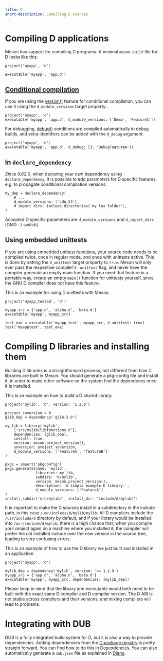 ```yaml
---
title: D
short-description: Compiling D sources
...
```


# Compiling D applications

Meson has support for compiling D programs. A minimal `meson.build`
file for D looks like this:

```meson
project('myapp', 'd')

executable('myapp', 'app.d')
```

## [Conditional compilation](https://dlang.org/spec/version.html)

If you are using the
[version()](https://dlang.org/spec/version.html#version-specification)
feature for conditional compilation, you can use it using the
`d_module_versions` target property:

```meson
project('myapp', 'd')
executable('myapp', 'app.d', d_module_versions: ['Demo', 'FeatureA'])
```

For debugging, [debug()](https://dlang.org/spec/version.html#debug)
conditions are compiled automatically in debug builds, and extra
identifiers can be added with the `d_debug` argument:

```meson
project('myapp', 'd')
executable('myapp', 'app.d', d_debug: [3, 'DebugFeatureA'])
```

## In `declare_dependency`

*Since 0.62.0*, when declaring your own dependency using `declare_dependency`,
it is possible to add parameters for D specific features, e.g. to propagate
conditional compilation versions:

```meson
my_dep = declare_dependency(
    # ...
    d_module_versions: ['LUA_53'],
    d_import_dirs: include_directories('my_lua_folder'),
)
```

Accepted D specific parameters are `d_module_versions` and `d_import_dirs`
(DMD `-J` switch).

## Using embedded unittests

If you are using embedded [unittest
functions](https://dlang.org/spec/unittest.html), your source code
needs to be compiled twice, once in regular mode, and once with
unittests active. This is done by setting the `d_unittest` target
property to `true`. Meson will only ever pass the respective
compiler's `-unittest` flag, and never have the compiler generate an
empty main function. If you need that feature in a portable way,
create an empty `main()` function for unittests yourself, since the
GNU D compiler does not have this feature.

This is an example for using D unittests with Meson:
```meson
project('myapp_tested', 'd')

myapp_src = ['app.d', 'alpha.d', 'beta.d']
executable('myapp', myapp_src)

test_exe = executable('myapp_test', myapp_src, d_unittest: true)
test('myapptest', test_exe)
```

# Compiling D libraries and installing them

Building D libraries is a straightforward process, not different from
how C libraries are built in Meson. You should generate a pkg-config
file and install it, in order to make other software on the system
find the dependency once it is installed.

This is an example on how to build a D shared library:
```meson
project('mylib', 'd', version: '1.2.0')

project_soversion = 0
glib_dep = dependency('glib-2.0')

my_lib = library('mylib',
    ['src/mylib/libfunctions.d'],
    dependencies: [glib_dep],
    install: true,
    version: meson.project_version(),
    soversion: project_soversion,
    d_module_versions: ['FeatureA', 'featureB']
)

pkgc = import('pkgconfig')
pkgc.generate(name: 'mylib',
              libraries: my_lib,
              subdirs: 'd/mylib',
              version: meson.project_version(),
              description: 'A simple example D library.',
              d_module_versions: ['FeatureA']
)
install_subdir('src/mylib/', install_dir: 'include/d/mylib/')
```

It is important to make the D sources install in a subdirectory in the
include path, in this case `/usr/include/d/mylib/mylib`. All D
compilers include the `/usr/include/d` directory by default, and if
your library would be installed into `/usr/include/d/mylib`, there is
a high chance that, when you compile your project again on a machine
where you installed it, the compiler will prefer the old installed
include over the new version in the source tree, leading to very
confusing errors.

This is an example of how to use the D library we just built and
installed in an application:
```meson
project('myapp', 'd')

mylib_dep = dependency('mylib', version: '>= 1.2.0')
myapp_src = ['app.d', 'alpha.d', 'beta.d']
executable('myapp', myapp_src, dependencies: [mylib_dep])
```

Please keep in mind that the library and executable would both need to
be built with the exact same D compiler and D compiler version. The D
ABI is not stable across compilers and their versions, and mixing
compilers will lead to problems.

# Integrating with DUB

DUB is a fully integrated build system for D, but it is also a way to
provide dependencies. Adding dependencies from the [D package
registry](https://code.dlang.org/) is pretty straight forward. You can
find how to do this in
[Dependencies](Dependencies.md#some-notes-on-dub). You can also
automatically generate a `dub.json` file as explained in
[Dlang](Dlang-module.md#generate_dub_file).
